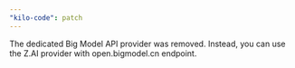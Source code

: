 ```yaml
---
"kilo-code": patch
---
```


The dedicated Big Model API provider was removed. Instead, you can use the Z.AI provider with open.bigmodel.cn endpoint.
